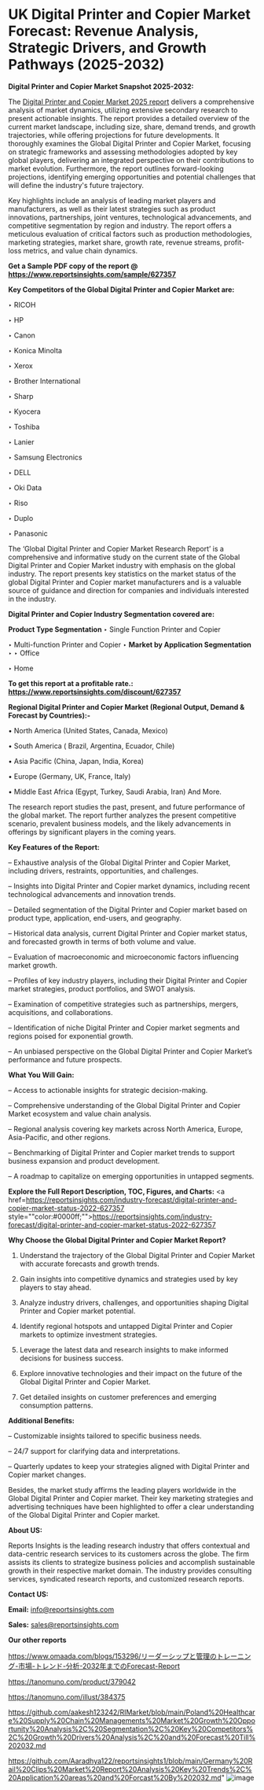 # UK Digital Printer and Copier Market Forecast: Revenue Analysis, Strategic Drivers, and Growth Pathways (2025-2032)

<strong>Digital Printer and Copier Market Snapshot 2025-2032:</strong>

The <a href=https://www.reportsinsights.com/sample/627357>Digital Printer and Copier Market 2025 report</a> delivers a comprehensive analysis of market dynamics, utilizing extensive secondary research to present actionable insights. The report provides a detailed overview of the current market landscape, including size, share, demand trends, and growth trajectories, while offering projections for future developments. It thoroughly examines the Global Digital Printer and Copier Market, focusing on strategic frameworks and assessing methodologies adopted by key global players, delivering an integrated perspective on their contributions to market evolution. Furthermore, the report outlines forward-looking projections, identifying emerging opportunities and potential challenges that will define the industry's future trajectory.

Key highlights include an analysis of leading market players and manufacturers, as well as their latest strategies such as product innovations, partnerships, joint ventures, technological advancements, and competitive segmentation by region and industry. The report offers a meticulous evaluation of critical factors such as production methodologies, marketing strategies, market share, growth rate, revenue streams, profit-loss metrics, and value chain dynamics.

<strong>Get a Sample PDF copy of the report @ <a href=https://www.reportsinsights.com/sample/627357 style=color:#0000ff;>https://www.reportsinsights.com/sample/627357</a></strong>

<strong>Key Competitors of the Global Digital Printer and Copier Market are:</strong>

‣ RICOH

‣ HP

‣ Canon

‣ Konica Minolta

‣ Xerox

‣ Brother International

‣ Sharp

‣ Kyocera

‣ Toshiba

‣ Lanier

‣ Samsung Electronics

‣ DELL

‣ Oki Data

‣ Riso

‣ Duplo

‣ Panasonic

The ‘Global Digital Printer and Copier Market Research Report’ is a comprehensive and informative study on the current state of the Global Digital Printer and Copier Market industry with emphasis on the global industry. The report presents key statistics on the market status of the global Digital Printer and Copier market manufacturers and is a valuable source of guidance and direction for companies and individuals interested in the industry.

<strong>Digital Printer and Copier Industry Segmentation covered are:</strong>

<strong>Product Type Segmentation</strong>
‣
Single Function Printer and Copier

‣ Multi-function Printer and Copier
‣ 
<strong>Market by Application Segmentation</strong>
‣
‣  Office

‣ Home

<strong>To get this report at a profitable rate.: <a href=https://www.reportsinsights.com/discount/627357 style=color:#0000ff;>https://www.reportsinsights.com/discount/627357</a></strong>

<strong>Regional Digital Printer and Copier Market (Regional Output, Demand &amp; Forecast by Countries):-</strong>

• North America (United States, Canada, Mexico)

• South America ( Brazil, Argentina, Ecuador, Chile)

• Asia Pacific (China, Japan, India, Korea)

• Europe (Germany, UK, France, Italy)

• Middle East Africa (Egypt, Turkey, Saudi Arabia, Iran) And More.

The research report studies the past, present, and future performance of the global market. The report further analyzes the present competitive scenario, prevalent business models, and the likely advancements in offerings by significant players in the coming years.

<strong>Key Features of the Report:</strong>

– Exhaustive analysis of the Global Digital Printer and Copier Market, including drivers, restraints, opportunities, and challenges.

– Insights into Digital Printer and Copier market dynamics, including recent technological advancements and innovation trends.

– Detailed segmentation of the Digital Printer and Copier market based on product type, application, end-users, and geography.

– Historical data analysis, current Digital Printer and Copier market status, and forecasted growth in terms of both volume and value.

– Evaluation of macroeconomic and microeconomic factors influencing market growth.

– Profiles of key industry players, including their Digital Printer and Copier market strategies, product portfolios, and SWOT analysis.

– Examination of competitive strategies such as partnerships, mergers, acquisitions, and collaborations.

– Identification of niche Digital Printer and Copier market segments and regions poised for exponential growth.

– An unbiased perspective on the Global Digital Printer and Copier Market’s performance and future prospects.

<strong>What You Will Gain:</strong>

– Access to actionable insights for strategic decision-making.

– Comprehensive understanding of the Global Digital Printer and Copier Market ecosystem and value chain analysis.

– Regional analysis covering key markets across North America, Europe, Asia-Pacific, and other regions.

– Benchmarking of Digital Printer and Copier market trends to support business expansion and product development.

– A roadmap to capitalize on emerging opportunities in untapped segments.

<strong>Explore the Full Report Description, TOC, Figures, and Charts:</strong>
<a href=https://reportsinsights.com/industry-forecast/digital-printer-and-copier-market-status-2022-627357 style=""color:#0000ff;"">https://reportsinsights.com/industry-forecast/digital-printer-and-copier-market-status-2022-627357</a>

<strong>Why Choose the Global Digital Printer and Copier Market Report?</strong>

1. Understand the trajectory of the Global Digital Printer and Copier Market with accurate forecasts and growth trends.

2. Gain insights into competitive dynamics and strategies used by key players to stay ahead.

3. Analyze industry drivers, challenges, and opportunities shaping Digital Printer and Copier market potential.

4. Identify regional hotspots and untapped Digital Printer and Copier markets to optimize investment strategies.

5. Leverage the latest data and research insights to make informed decisions for business success.

6. Explore innovative technologies and their impact on the future of the Global Digital Printer and Copier Market.

7. Get detailed insights on customer preferences and emerging consumption patterns.

<strong>Additional Benefits:</strong>

– Customizable insights tailored to specific business needs.

– 24/7 support for clarifying data and interpretations.

– Quarterly updates to keep your strategies aligned with Digital Printer and Copier market changes.

Besides, the market study affirms the leading players worldwide in the Global Digital Printer and Copier market. Their key marketing strategies and advertising techniques have been highlighted to offer a clear understanding of the Global Digital Printer and Copier market.

<strong><strong>About US</strong>:</strong>

Reports Insights is the leading research industry that offers contextual and data-centric research services to its customers across the globe. The firm assists its clients to strategize business policies and accomplish sustainable growth in their respective market domain. The industry provides consulting services, syndicated research reports, and customized research reports.

<strong>Contact US:</strong>

<p class=><b>Email:</b> <a href=mailto:info@reportsinsights.com>info@reportsinsights.com</a></p>
<p class=><b>Sales:</b> <a href=mailto:sales@reportsinsights.com>sales@reportsinsights.com</a></p>

<strong>Our other reports</strong>

<a href=https://www.omaada.com/blogs/153296/リーダーシップと管理のトレーニング-市場-トレンド-分析-2032年までのForecast-Report>https://www.omaada.com/blogs/153296/リーダーシップと管理のトレーニング-市場-トレンド-分析-2032年までのForecast-Report</a>

<a href=https://tanomuno.com/product/379042>https://tanomuno.com/product/379042</a>

<a href=https://tanomuno.com/illust/384375>https://tanomuno.com/illust/384375</a>

<a href=https://github.com/aakesh123242/RIMarket/blob/main/Poland%20Healthcare%20Supply%20Chain%20Managements%20Market%20Growth%20Opportunity%20Analysis%2C%20Segmentation%2C%20Key%20Competitors%2C%20Growth%20Drivers%20Analysis%2C%20and%20Forecast%20Till%202032.md>https://github.com/aakesh123242/RIMarket/blob/main/Poland%20Healthcare%20Supply%20Chain%20Managements%20Market%20Growth%20Opportunity%20Analysis%2C%20Segmentation%2C%20Key%20Competitors%2C%20Growth%20Drivers%20Analysis%2C%20and%20Forecast%20Till%202032.md</a>

<a href=https://github.com/Aaradhya122/reportsinsights1/blob/main/Germany%20Rail%20Clips%20Market%20Report%20Analysis%20Key%20Trends%2C%20Application%20areas%20and%20Forcast%20By%202032.md>https://github.com/Aaradhya122/reportsinsights1/blob/main/Germany%20Rail%20Clips%20Market%20Report%20Analysis%20Key%20Trends%2C%20Application%20areas%20and%20Forcast%20By%202032.md</a>"
![image](https://github.com/user-attachments/assets/b068b99a-d1b9-468c-8e77-bb191ea99baa)
